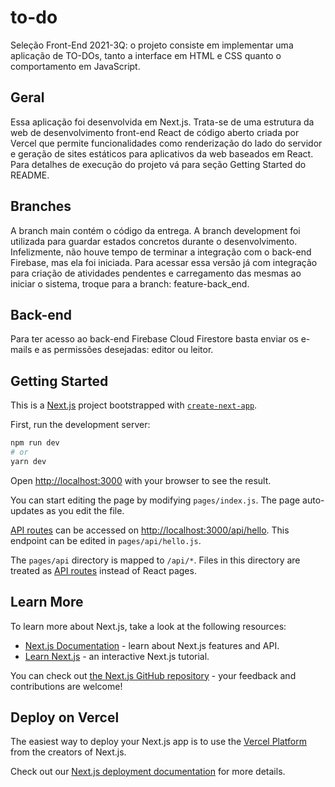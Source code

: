 # to-do

Seleção Front-End 2021-3Q: o projeto consiste em implementar uma aplicação de TO-DOs, tanto a interface em HTML e CSS quanto o comportamento em JavaScript.

## Geral

Essa aplicação foi desenvolvida em Next.js. Trata-se de uma estrutura da web de desenvolvimento front-end React de código aberto criada por Vercel que permite funcionalidades como renderização do lado do servidor e geração de sites estáticos para aplicativos da web baseados em React. Para detalhes de execução do projeto vá para seção Getting Started do README.

## Branches

A branch main contém o código da entrega. A branch development foi utilizada para guardar estados concretos durante o desenvolvimento. Infelizmente, não houve tempo de terminar a integração com o back-end Firebase, mas ela foi iniciada. Para acessar essa versão já com integração para criação de atividades pendentes e carregamento das mesmas ao iniciar o sistema, troque para a branch: feature-back_end.

## Back-end

Para ter acesso ao back-end Firebase Cloud Firestore basta enviar os e-mails e as permissões desejadas: editor ou leitor.

## Getting Started

This is a [Next.js](https://nextjs.org/) project bootstrapped with [`create-next-app`](https://github.com/vercel/next.js/tree/canary/packages/create-next-app).

First, run the development server:

```bash
npm run dev
# or
yarn dev
```

Open [http://localhost:3000](http://localhost:3000) with your browser to see the result.

You can start editing the page by modifying `pages/index.js`. The page auto-updates as you edit the file.

[API routes](https://nextjs.org/docs/api-routes/introduction) can be accessed on [http://localhost:3000/api/hello](http://localhost:3000/api/hello). This endpoint can be edited in `pages/api/hello.js`.

The `pages/api` directory is mapped to `/api/*`. Files in this directory are treated as [API routes](https://nextjs.org/docs/api-routes/introduction) instead of React pages.

## Learn More

To learn more about Next.js, take a look at the following resources:

- [Next.js Documentation](https://nextjs.org/docs) - learn about Next.js features and API.
- [Learn Next.js](https://nextjs.org/learn) - an interactive Next.js tutorial.

You can check out [the Next.js GitHub repository](https://github.com/vercel/next.js/) - your feedback and contributions are welcome!

## Deploy on Vercel

The easiest way to deploy your Next.js app is to use the [Vercel Platform](https://vercel.com/new?utm_medium=default-template&filter=next.js&utm_source=create-next-app&utm_campaign=create-next-app-readme) from the creators of Next.js.

Check out our [Next.js deployment documentation](https://nextjs.org/docs/deployment) for more details.
